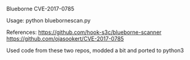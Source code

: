 Blueborne CVE-2017-0785

Usage: python bluebornescan.py

References:
https://github.com/hook-s3c/blueborne-scanner
https://github.com/ojasookert/CVE-2017-0785

Used code from these two repos, modded a bit and ported to python3


